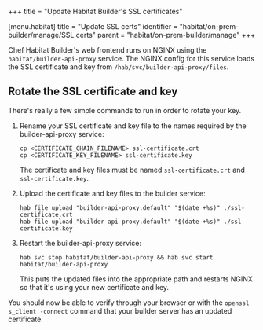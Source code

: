 +++
title = "Update Habitat Builder's SSL certificates"

[menu.habitat]
  title = "Update SSL certs"
  identifier = "habitat/on-prem-builder/manage/SSL certs"
  parent = "habitat/on-prem-builder/manage"
+++

Chef Habitat Builder's web frontend runs on NGINX using the `habitat/builder-api-proxy` service.
The NGINX config for this service loads the SSL certificate and key from `/hab/svc/builder-api-proxy/files`.

## Rotate the SSL certificate and key

There's really a few simple commands to run in order to rotate your key.

1. Rename your SSL certificate and key file to the names required by the builder-api-proxy service:

    ```shell
    cp <CERTIFICATE_CHAIN_FILENAME> ssl-certificate.crt
    cp <CERTIFICATE_KEY_FILENAME> ssl-certificate.key
    ```

    The certificate and key files must be named `ssl-certificate.crt` and `ssl-certificate.key`.

1. Upload the certificate and key files to the builder service:

    ```shell
    hab file upload "builder-api-proxy.default" "$(date +%s)" ./ssl-certificate.crt
    hab file upload "builder-api-proxy.default" "$(date +%s)" ./ssl-certificate.key
    ```

1. Restart the builder-api-proxy service:

    ```shell
    hab svc stop habitat/builder-api-proxy && hab svc start habitat/builder-api-proxy
    ```

    This puts the updated files into the appropriate path and restarts NGINX so that it's using your new certificate and key.

You should now be able to verify through your browser or with the `openssl s_client -connect` command that your builder server has an updated certificate.
